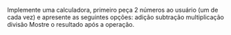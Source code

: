 Implemente uma calculadora,
primeiro peça 2 números ao usuário (um de cada vez)
e apresente as seguintes opções:
adição
subtração
multiplicação
divisão
Mostre o resultado após a operação.
